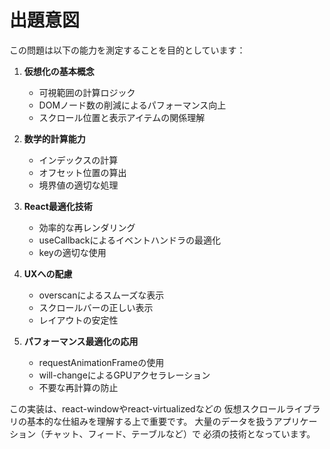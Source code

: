 # 出題意図

この問題は以下の能力を測定することを目的としています：

1. **仮想化の基本概念**
   - 可視範囲の計算ロジック
   - DOMノード数の削減によるパフォーマンス向上
   - スクロール位置と表示アイテムの関係理解

2. **数学的計算能力**
   - インデックスの計算
   - オフセット位置の算出
   - 境界値の適切な処理

3. **React最適化技術**
   - 効率的な再レンダリング
   - useCallbackによるイベントハンドラの最適化
   - keyの適切な使用

4. **UXへの配慮**
   - overscanによるスムーズな表示
   - スクロールバーの正しい表示
   - レイアウトの安定性

5. **パフォーマンス最適化の応用**
   - requestAnimationFrameの使用
   - will-changeによるGPUアクセラレーション
   - 不要な再計算の防止

この実装は、react-windowやreact-virtualizedなどの
仮想スクロールライブラリの基本的な仕組みを理解する上で重要です。
大量のデータを扱うアプリケーション（チャット、フィード、テーブルなど）で
必須の技術となっています。
